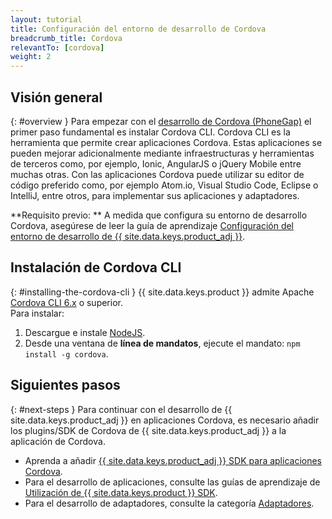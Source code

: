 ```yaml
---
layout: tutorial
title: Configuración del entorno de desarrollo de Cordova
breadcrumb_title: Cordova
relevantTo: [cordova]
weight: 2
---
```

<!-- NLS_CHARSET=UTF-8 -->
## Visión general
{: #overview }
Para empezar con el [desarrollo de Cordova (PhoneGap)](https://cordova.apache.org/) el primer paso fundamental es instalar Cordova CLI. Cordova CLI es la herramienta que permite crear aplicaciones Cordova. Estas aplicaciones se pueden mejorar adicionalmente mediante infraestructuras y herramientas de terceros como, por ejemplo, Ionic, AngularJS o jQuery Mobile entre muchas otras. 
Con las aplicaciones Cordova puede utilizar su editor de código preferido como, por ejemplo Atom.io, Visual Studio Code, Eclipse o IntelliJ, entre otros, para implementar sus aplicaciones y adaptadores.

**Requisito previo: ** A medida que configura su entorno de desarrollo Cordova, asegúrese de leer la guía de aprendizaje [Configuración del entorno de desarrollo de {{ site.data.keys.product_adj }}](../mobilefirst/).

## Instalación de Cordova CLI
{: #installing-the-cordova-cli }
{{ site.data.keys.product }} admite Apache [Cordova CLI 6.x](https://www.npmjs.com/package/cordova) o superior.  
Para instalar:

1. Descargue e instale [NodeJS](https://nodejs.org/en/).
2. Desde una ventana de **línea de mandatos**, ejecute el mandato:
`npm install -g cordova`.

## Siguientes pasos
{: #next-steps }
Para continuar con el desarrollo de {{ site.data.keys.product_adj }} en aplicaciones Cordova, es necesario añadir los plugins/SDK de Cordova de {{ site.data.keys.product_adj }} a la aplicación de Cordova.

* Aprenda a añadir [{{ site.data.keys.product_adj }} SDK para aplicaciones Cordova](../../../application-development/sdk/cordova/).
* Para el desarrollo de aplicaciones, consulte las guías de aprendizaje de [Utilización de {{ site.data.keys.product }} SDK](../../../application-development/).
* Para el desarrollo de adaptadores, consulte la categoría [Adaptadores](../../../adapters/).
